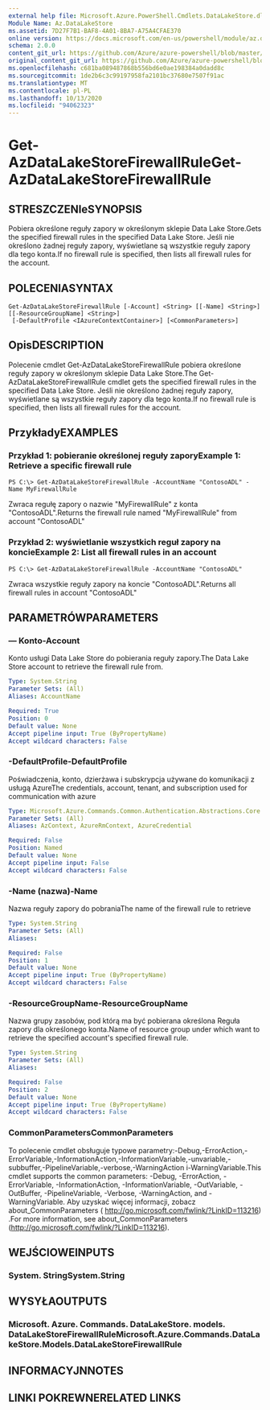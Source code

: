 ```yaml
---
external help file: Microsoft.Azure.PowerShell.Cmdlets.DataLakeStore.dll-Help.xml
Module Name: Az.DataLakeStore
ms.assetid: 7D27F7B1-BAF8-4A01-8BA7-A75A4CFAE370
online version: https://docs.microsoft.com/en-us/powershell/module/az.datalakestore/get-azdatalakestorefirewallrule
schema: 2.0.0
content_git_url: https://github.com/Azure/azure-powershell/blob/master/src/DataLakeStore/DataLakeStore/help/Get-AzDataLakeStoreFirewallRule.md
original_content_git_url: https://github.com/Azure/azure-powershell/blob/master/src/DataLakeStore/DataLakeStore/help/Get-AzDataLakeStoreFirewallRule.md
ms.openlocfilehash: c681ba089487868b556bd6e0ae198384a0dadd8c
ms.sourcegitcommit: 1de2b6c3c99197958fa2101bc37680e7507f91ac
ms.translationtype: MT
ms.contentlocale: pl-PL
ms.lasthandoff: 10/13/2020
ms.locfileid: "94062323"
---
```

# <span data-ttu-id="0f2a9-101">Get-AzDataLakeStoreFirewallRule</span><span class="sxs-lookup"><span data-stu-id="0f2a9-101">Get-AzDataLakeStoreFirewallRule</span></span>

## <span data-ttu-id="0f2a9-102">STRESZCZENIe</span><span class="sxs-lookup"><span data-stu-id="0f2a9-102">SYNOPSIS</span></span>
<span data-ttu-id="0f2a9-103">Pobiera określone reguły zapory w określonym sklepie Data Lake Store.</span><span class="sxs-lookup"><span data-stu-id="0f2a9-103">Gets the specified firewall rules in the specified Data Lake Store.</span></span>
<span data-ttu-id="0f2a9-104">Jeśli nie określono żadnej reguły zapory, wyświetlane są wszystkie reguły zapory dla tego konta.</span><span class="sxs-lookup"><span data-stu-id="0f2a9-104">If no firewall rule is specified, then lists all firewall rules for the account.</span></span>

## <span data-ttu-id="0f2a9-105">POLECENIA</span><span class="sxs-lookup"><span data-stu-id="0f2a9-105">SYNTAX</span></span>

```
Get-AzDataLakeStoreFirewallRule [-Account] <String> [[-Name] <String>] [[-ResourceGroupName] <String>]
 [-DefaultProfile <IAzureContextContainer>] [<CommonParameters>]
```

## <span data-ttu-id="0f2a9-106">Opis</span><span class="sxs-lookup"><span data-stu-id="0f2a9-106">DESCRIPTION</span></span>
<span data-ttu-id="0f2a9-107">Polecenie cmdlet Get-AzDataLakeStoreFirewallRule pobiera określone reguły zapory w określonym sklepie Data Lake Store.</span><span class="sxs-lookup"><span data-stu-id="0f2a9-107">The Get-AzDataLakeStoreFirewallRule cmdlet gets the specified firewall rules in the specified Data Lake Store.</span></span>
<span data-ttu-id="0f2a9-108">Jeśli nie określono żadnej reguły zapory, wyświetlane są wszystkie reguły zapory dla tego konta.</span><span class="sxs-lookup"><span data-stu-id="0f2a9-108">If no firewall rule is specified, then lists all firewall rules for the account.</span></span>

## <span data-ttu-id="0f2a9-109">Przykłady</span><span class="sxs-lookup"><span data-stu-id="0f2a9-109">EXAMPLES</span></span>

### <span data-ttu-id="0f2a9-110">Przykład 1: pobieranie określonej reguły zapory</span><span class="sxs-lookup"><span data-stu-id="0f2a9-110">Example 1: Retrieve a specific firewall rule</span></span>
```
PS C:\> Get-AzDataLakeStoreFirewallRule -AccountName "ContosoADL" -Name MyFirewallRule
```

<span data-ttu-id="0f2a9-111">Zwraca regułę zapory o nazwie "MyFirewallRule" z konta "ContosoADL".</span><span class="sxs-lookup"><span data-stu-id="0f2a9-111">Returns the firewall rule named "MyFirewallRule" from account "ContosoADL"</span></span>

### <span data-ttu-id="0f2a9-112">Przykład 2: wyświetlanie wszystkich reguł zapory na koncie</span><span class="sxs-lookup"><span data-stu-id="0f2a9-112">Example 2: List all firewall rules in an account</span></span>
```
PS C:\> Get-AzDataLakeStoreFirewallRule -AccountName "ContosoADL"
```

<span data-ttu-id="0f2a9-113">Zwraca wszystkie reguły zapory na koncie "ContosoADL".</span><span class="sxs-lookup"><span data-stu-id="0f2a9-113">Returns all firewall rules in account "ContosoADL"</span></span>

## <span data-ttu-id="0f2a9-114">PARAMETRÓW</span><span class="sxs-lookup"><span data-stu-id="0f2a9-114">PARAMETERS</span></span>

### <span data-ttu-id="0f2a9-115">— Konto</span><span class="sxs-lookup"><span data-stu-id="0f2a9-115">-Account</span></span>
<span data-ttu-id="0f2a9-116">Konto usługi Data Lake Store do pobierania reguły zapory.</span><span class="sxs-lookup"><span data-stu-id="0f2a9-116">The Data Lake Store account to retrieve the firewall rule from.</span></span>

```yaml
Type: System.String
Parameter Sets: (All)
Aliases: AccountName

Required: True
Position: 0
Default value: None
Accept pipeline input: True (ByPropertyName)
Accept wildcard characters: False
```

### <span data-ttu-id="0f2a9-117">-DefaultProfile</span><span class="sxs-lookup"><span data-stu-id="0f2a9-117">-DefaultProfile</span></span>
<span data-ttu-id="0f2a9-118">Poświadczenia, konto, dzierżawa i subskrypcja używane do komunikacji z usługą Azure</span><span class="sxs-lookup"><span data-stu-id="0f2a9-118">The credentials, account, tenant, and subscription used for communication with azure</span></span>

```yaml
Type: Microsoft.Azure.Commands.Common.Authentication.Abstractions.Core.IAzureContextContainer
Parameter Sets: (All)
Aliases: AzContext, AzureRmContext, AzureCredential

Required: False
Position: Named
Default value: None
Accept pipeline input: False
Accept wildcard characters: False
```

### <span data-ttu-id="0f2a9-119">-Name (nazwa)</span><span class="sxs-lookup"><span data-stu-id="0f2a9-119">-Name</span></span>
<span data-ttu-id="0f2a9-120">Nazwa reguły zapory do pobrania</span><span class="sxs-lookup"><span data-stu-id="0f2a9-120">The name of the firewall rule to retrieve</span></span>

```yaml
Type: System.String
Parameter Sets: (All)
Aliases:

Required: False
Position: 1
Default value: None
Accept pipeline input: True (ByPropertyName)
Accept wildcard characters: False
```

### <span data-ttu-id="0f2a9-121">-ResourceGroupName</span><span class="sxs-lookup"><span data-stu-id="0f2a9-121">-ResourceGroupName</span></span>
<span data-ttu-id="0f2a9-122">Nazwa grupy zasobów, pod którą ma być pobierana określona Reguła zapory dla określonego konta.</span><span class="sxs-lookup"><span data-stu-id="0f2a9-122">Name of resource group under which want to retrieve the specified account's specified firewall rule.</span></span>

```yaml
Type: System.String
Parameter Sets: (All)
Aliases:

Required: False
Position: 2
Default value: None
Accept pipeline input: True (ByPropertyName)
Accept wildcard characters: False
```

### <span data-ttu-id="0f2a9-123">CommonParameters</span><span class="sxs-lookup"><span data-stu-id="0f2a9-123">CommonParameters</span></span>
<span data-ttu-id="0f2a9-124">To polecenie cmdlet obsługuje typowe parametry:-Debug,-ErrorAction,-ErrorVariable,-InformationAction,-InformationVariable,-unvariable,-subbuffer,-PipelineVariable,-verbose,-WarningAction i-WarningVariable.</span><span class="sxs-lookup"><span data-stu-id="0f2a9-124">This cmdlet supports the common parameters: -Debug, -ErrorAction, -ErrorVariable, -InformationAction, -InformationVariable, -OutVariable, -OutBuffer, -PipelineVariable, -Verbose, -WarningAction, and -WarningVariable.</span></span> <span data-ttu-id="0f2a9-125">Aby uzyskać więcej informacji, zobacz about_CommonParameters ( http://go.microsoft.com/fwlink/?LinkID=113216) .</span><span class="sxs-lookup"><span data-stu-id="0f2a9-125">For more information, see about_CommonParameters (http://go.microsoft.com/fwlink/?LinkID=113216).</span></span>

## <span data-ttu-id="0f2a9-126">WEJŚCIOWE</span><span class="sxs-lookup"><span data-stu-id="0f2a9-126">INPUTS</span></span>

### <span data-ttu-id="0f2a9-127">System. String</span><span class="sxs-lookup"><span data-stu-id="0f2a9-127">System.String</span></span>

## <span data-ttu-id="0f2a9-128">WYSYŁA</span><span class="sxs-lookup"><span data-stu-id="0f2a9-128">OUTPUTS</span></span>

### <span data-ttu-id="0f2a9-129">Microsoft. Azure. Commands. DataLakeStore. models. DataLakeStoreFirewallRule</span><span class="sxs-lookup"><span data-stu-id="0f2a9-129">Microsoft.Azure.Commands.DataLakeStore.Models.DataLakeStoreFirewallRule</span></span>

## <span data-ttu-id="0f2a9-130">INFORMACYJN</span><span class="sxs-lookup"><span data-stu-id="0f2a9-130">NOTES</span></span>

## <span data-ttu-id="0f2a9-131">LINKI POKREWNE</span><span class="sxs-lookup"><span data-stu-id="0f2a9-131">RELATED LINKS</span></span>
